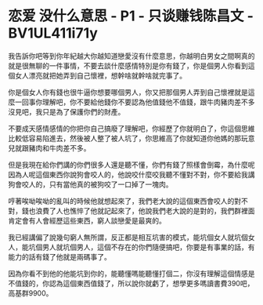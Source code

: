 # 恋爱 没什么意思 - P1 - 只谈赚钱陈昌文 - BV1UL411i71y

我告訴你吧等到你年紀越大你越知道戀愛沒有什麼意思，你越明白男女之間啊真的就是很無聊的一件事情，不要去談什麼感情特別是你有錢了，你是個男人你看到這個女人漂亮就把她弄到自己懷裡，想幹啥就幹啥就完事了。

你是個女人你有錢也很牛逼你想要哪個男人，你又把那個男人弄到自己懷裡就是這麼一回事你理解吧，你不要給他錢你不要認為他值錢他不值錢，跟牛肉豬肉差不多沒見吧，我只是為了保護你們的財產。

不要成天感情感情的你把你自己搞廢了理解吧，你經歷了你就明白了，你這個思維比較低容易陷進去，然後被人整了被人坑了，你思維高了你就知道你他媽的那玩意兒就跟豬肉和牛肉差不多。

但是我現在給你們講的你們很多人還是聽不懂，你們有錢了照樣會倒霉，為什麼呢因為人呢這個東西你說狗會咬人的，他說咬什麼咬我聽不懂對不對，你不要給我講狗會咬人的，只有當他真的被狗咬了一口掉了一塊肉。

哼著唉呦唉呦的亂叫的時候他就想起來了，我們老大說的這個東西會咬人的對不對，錢也浪費了人也憔悴了他就記起來了，他說我們老大說的是對的，我們群裡面肯定會有人會經歷這些東西，窮人談戀愛是最爽的。

我已經講偏了說幾句窮人無所謂，反正都是相互坑害的模式，能坑個女人就坑個女人，能坑個男人就坑個男人，這個不存在的你們隨便搞吧，你要是有事業的話，有能力的話有錢了他就是兩碼事了。

因為你看不到他的他能坑到你的，能聽懂嗎能聽懂打個二，你沒有理解這個情感是不值錢的，你認為這個東西值錢了，所以說你就虧了，想學更多嗎讀書費390吧，高基群9900。

